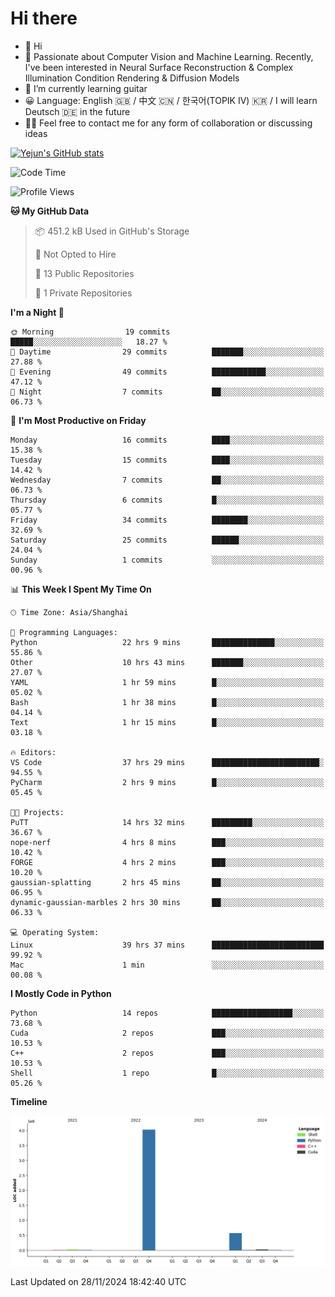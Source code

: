 # Hi there
- 👋 Hi
- 🔭 Passionate about Computer Vision and Machine Learning. Recently, I've been interested in Neural Surface Reconstruction & Complex Illumination Condition Rendering & Diffusion Models
- 🌱 I’m currently learning guitar
- 😀 Language: English 🇬🇧 / 中文 🇨🇳 / 한국어(TOPIK IV) 🇰🇷 / I will learn Deutsch 🇩🇪 in the future
- 🙋‍♂️ Feel free to contact me for any form of collaboration or discussing ideas


<!-- <img height="195px" src="https://github-readme-stats.vercel.app/api?username=yejun688&count_private=true&show_icons=true&hide_rank=true&title_color=0969da&bg_color=ffffff00&text_color=57606a&disable_animations=true"><img height="195px" src="https://github-readme-stats.vercel.app/api/top-langs?username=yejun688&layout=compact&title_color=0969da&bg_color=ffffff00&text_color=57606a"> -->

[![Yejun's GitHub stats](https://github-readme-stats.vercel.app/api?username=yejun688)](https://github.com/yejun688/github-readme-stats)

<!---
yejun688/yejun688 is a ✨ special ✨ repository because its `README.md` (this file) appears on your GitHub profile.
You can click the Preview link to take a look at your changes.
--->

<!--START_SECTION:waka-->
![Code Time](http://img.shields.io/badge/Code%20Time-542%20hrs%2013%20mins-blue)

![Profile Views](http://img.shields.io/badge/Profile%20Views-17-blue)

**🐱 My GitHub Data** 

> 📦 451.2 kB Used in GitHub's Storage 
 > 
> 🚫 Not Opted to Hire
 > 
> 📜 13 Public Repositories 
 > 
> 🔑 1 Private Repositories 
 > 
**I'm a Night 🦉** 

```text
🌞 Morning                19 commits          █████░░░░░░░░░░░░░░░░░░░░   18.27 % 
🌆 Daytime                29 commits          ███████░░░░░░░░░░░░░░░░░░   27.88 % 
🌃 Evening                49 commits          ████████████░░░░░░░░░░░░░   47.12 % 
🌙 Night                  7 commits           ██░░░░░░░░░░░░░░░░░░░░░░░   06.73 % 
```
📅 **I'm Most Productive on Friday** 

```text
Monday                   16 commits          ████░░░░░░░░░░░░░░░░░░░░░   15.38 % 
Tuesday                  15 commits          ████░░░░░░░░░░░░░░░░░░░░░   14.42 % 
Wednesday                7 commits           ██░░░░░░░░░░░░░░░░░░░░░░░   06.73 % 
Thursday                 6 commits           █░░░░░░░░░░░░░░░░░░░░░░░░   05.77 % 
Friday                   34 commits          ████████░░░░░░░░░░░░░░░░░   32.69 % 
Saturday                 25 commits          ██████░░░░░░░░░░░░░░░░░░░   24.04 % 
Sunday                   1 commits           ░░░░░░░░░░░░░░░░░░░░░░░░░   00.96 % 
```


📊 **This Week I Spent My Time On** 

```text
🕑︎ Time Zone: Asia/Shanghai

💬 Programming Languages: 
Python                   22 hrs 9 mins       ██████████████░░░░░░░░░░░   55.86 % 
Other                    10 hrs 43 mins      ███████░░░░░░░░░░░░░░░░░░   27.07 % 
YAML                     1 hr 59 mins        █░░░░░░░░░░░░░░░░░░░░░░░░   05.02 % 
Bash                     1 hr 38 mins        █░░░░░░░░░░░░░░░░░░░░░░░░   04.14 % 
Text                     1 hr 15 mins        █░░░░░░░░░░░░░░░░░░░░░░░░   03.18 % 

🔥 Editors: 
VS Code                  37 hrs 29 mins      ████████████████████████░   94.55 % 
PyCharm                  2 hrs 9 mins        █░░░░░░░░░░░░░░░░░░░░░░░░   05.45 % 

🐱‍💻 Projects: 
PuTT                     14 hrs 32 mins      █████████░░░░░░░░░░░░░░░░   36.67 % 
nope-nerf                4 hrs 8 mins        ███░░░░░░░░░░░░░░░░░░░░░░   10.42 % 
FORGE                    4 hrs 2 mins        ███░░░░░░░░░░░░░░░░░░░░░░   10.20 % 
gaussian-splatting       2 hrs 45 mins       ██░░░░░░░░░░░░░░░░░░░░░░░   06.95 % 
dynamic-gaussian-marbles 2 hrs 30 mins       ██░░░░░░░░░░░░░░░░░░░░░░░   06.33 % 

💻 Operating System: 
Linux                    39 hrs 37 mins      █████████████████████████   99.92 % 
Mac                      1 min               ░░░░░░░░░░░░░░░░░░░░░░░░░   00.08 % 
```

**I Mostly Code in Python** 

```text
Python                   14 repos            ██████████████████░░░░░░░   73.68 % 
Cuda                     2 repos             ███░░░░░░░░░░░░░░░░░░░░░░   10.53 % 
C++                      2 repos             ███░░░░░░░░░░░░░░░░░░░░░░   10.53 % 
Shell                    1 repo              █░░░░░░░░░░░░░░░░░░░░░░░░   05.26 % 
```



**Timeline**

![Lines of Code chart](https://raw.githubusercontent.com/yejun688/yejun688/main/assets/bar_graph.png)


 Last Updated on 28/11/2024 18:42:40 UTC
<!--END_SECTION:waka-->
